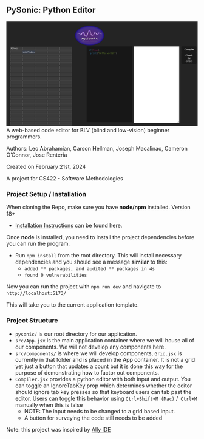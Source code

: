 ## PySonic: Python Editor
![PySonic Window](PySonic_SS.png)
A web-based code editor for BLV (blind and low-vision) beginner programmers.

Authors: Leo Abrahamian, Carson Hellman, Joseph Macalinao, Cameron O’Connor, Jose Renteria

Created on February 21st, 2024

A project for CS422 - Software Methodologies

### Project Setup / Installation
When cloning the Repo, make sure you have **node/npm** installed. 
Version 18+

- [Installation Instructions](https://docs.npmjs.com/downloading-and-installing-node-js-and-npm) can be found here. 

Once **node** is installed, you need to install the project dependencies before you can run the program. 
- Run `npm install` from the root directory. This will install necessary dependencies and you should see a message **similar** to this:
    - `added ** packages, and audited ** packages in 4s`
    - `found 0 vulnerabilities`

Now you can run the project with `npm run dev` and navigate to `http://localhost:5173/`

This will take you to the current application template.

### Project Structure

- `pysonic/` is our root directory for our application. 
- `src/App.jsx` is the main application container where we will house all of our components. We will not develop any components here.
- `src/components/` is where we will develop components, `Grid.jsx` is currently in that folder and is placed in the App container. It is not a grid yet just a button that updates a count but it is done this way for the purpose of demonstrating how to factor out components.
- `Compiler.jsx` provides a python editor with both input and output. You can toggle an IgnoreTabKey prop which determines whether the editor should ignore tab key presses so that keyboard users can tab past the editor. Users can toggle this behavior using `Ctrl+Shift+M (Mac)` /` Ctrl+M` manually when this is false
    - NOTE: The input needs to be changed to a grid based input.
    - A button for surveying the code still needs to be added

Note: this project was inspired by [Ally IDE](https://ally-ide.herokuapp.com)
